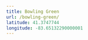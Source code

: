 ```yaml
---
title: Bowling Green
url: /bowling-green/
latitude: 41.3747744
longitude: -83.65132290000001
---
```

